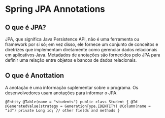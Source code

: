 # **Spring JPA Annotations** 

## **O que é JPA?**
JPA, que significa Java Persistence API, não é uma ferramenta ou framework por si só; 
em vez disso, ele fornece um conjunto de conceitos e diretrizes que implementam diretamente 
como gerenciar dados relacionais em aplicativos Java. Metadados de anotações são fornecidos 
pelo JPA para definir uma relação entre objetos e bancos de dados relacionais.

## **O que é Anottation**
A anotação é uma informação suplementar sobre o programa. Os desenvolvedores usam anotações 
para informar o JPA.

`
@Entity
@Table(name = "students")
public class Student {
    @Id
    @GeneratedValue(strategy = GenerationType.IDENTITY)
    @Column(name = "id")
    private Long id;
    // other fields and methods
}
`
